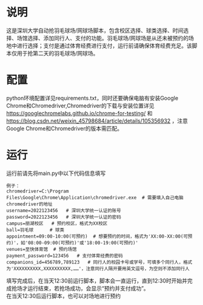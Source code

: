 # 说明
这是深圳大学自动抢羽毛球场/网球场脚本，包含校区选择、球类选择、时间选择、场馆选择、添加同行人、支付的功能。羽毛球场/网球场是从还未被预约的场地中进行选择；支付是通过体育经费进行支付，运行前请确保体育经费充足。该脚本仅用于抢第二天的羽毛球场/网球场。

# 配置
python环境配置详见requirements.txt，同时还要确保电脑有安装Google Chrome和Chromedriver,Chromedriver的下载与安装位置详见 https://googlechromelabs.github.io/chrome-for-testing/ 和 https://blog.csdn.net/weixin_45798684/article/details/105356932 ，注意Google Chrome和Chromedriver的版本需匹配。

# 运行
运行前请先将main.py中以下代码信息填写   
```
例子：
chromedriver=C:\Program Files\Google\Chrome\Application\chromedriver.exe  # 需要填入自己电脑chromedriver的地址
username=2022123456   # 深圳大学统一认证的账号
password=2022123456   # 深圳大学统一认证的密码
campus=丽湖校区   # 预约校区，格式为XX校区
ball=羽毛球      # 球类
appointment=09:00-10:00(可预约)  # 想要预约的时间，格式为'XX:00-XX:00(可预约)'，如'08:00-09:00(可预约)'或'18:00-19:00(可预约)'
venues=至快体育馆  # 预约场馆
payment_password=123456   # 支付体育经费的密码
companions_id=456789,789123   # 同行人的校园卡号或学号，可填多个同行人，格式为'XXXXXXXXXX,XXXXXXXXXX,……'，注意同行人隔开要用英文逗号，为空则不添加同行人
```
填写完成后，在当天12:30前运行脚本，脚本会一直运行，直到12:30时开始并完成抢场才运行结束，若抢场成功，会显示“预约并支付成功”。  
在当天12:30后运行脚本，也可以对场地进行预约
